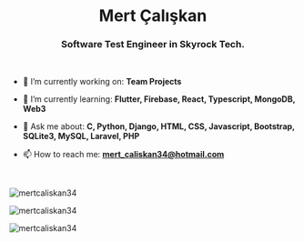 <h1 align="center"> Mert Çalışkan </h1>
<h3 align="center"> Software Test Engineer in Skyrock Tech. </h3>
<br>

- 🔭 I’m currently working on: **Team Projects**

- 🌱 I’m currently learning: **Flutter, Firebase, React, Typescript, MongoDB, Web3**

- 💬 Ask me about: **C, Python, Django, HTML, CSS, Javascript, Bootstrap, SQLite3, MySQL, Laravel, PHP**

- 📫 How to reach me: **mert_caliskan34@hotmail.com**

<br>
<p>
  <img src="https://github-readme-stats.vercel.app/api/top-langs/?username=mertcaliskan34&theme=algolia&hide_border=false&include_all_commits=true&count_private=true&layout=compact" alt="mertcaliskan34">
</p>

<p>
  <img src="https://github-readme-stats.vercel.app/api?username=mertcaliskan34&theme=algolia&hide_border=false&include_all_commits=true&count_private=true" alt="mertcaliskan34">
</p>

<p>
  <img src="https://github-readme-streak-stats.herokuapp.com/?user=mertcaliskan34&theme=algolia&hide_border=false" alt="mertcaliskan34">
</p>
